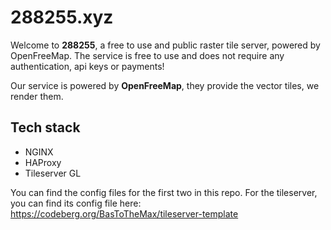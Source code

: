 # 288255.xyz
Welcome to **288255**, a free to use and public raster tile server, powered by OpenFreeMap.
The service is free to use and does not require any authentication, api keys or payments!

Our service is powered by **OpenFreeMap**, they provide the vector tiles, we render them.

## Tech stack
- NGINX
- HAProxy
- Tileserver GL

You can find the config files for the first two in this repo.
For the tileserver, you can find its config file here: https://codeberg.org/BasToTheMax/tileserver-template